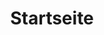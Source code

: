 ---
# content/_index.md

title: "Startseite" # Dieser Titel wird nicht wirklich angezeigt
# Wir geben hier das Weiterleitungsziel und das zu verwendende Layout an
redirectTo: "/docs/"
layout: "redirect"
---